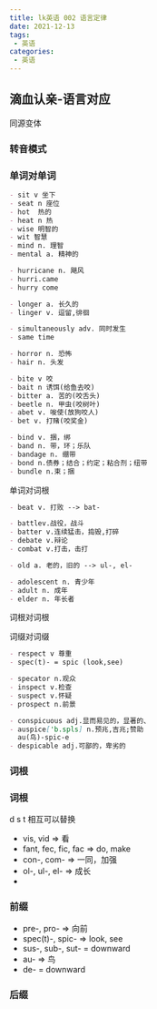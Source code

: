 ```yaml
---
title: lk英语 002 语言定律
date: 2021-12-13
tags:
 - 英语
categories:
 - 英语
---
```




## 滴血认亲-语言对应

同源变体

### 转音模式

### 单词对单词

```markdown
- sit v 坐下
- seat n 座位
- hot  热的
- heat n 热
- wise 明智的
- wit 智慧
- mind n. 理智
- mental a. 精神的
```

```markdown
- hurricane n. 飓风
- hurri.came
- hurry come

- longer a. 长久的
- linger v. 逗留,徘徊

- simultaneously adv. 同时发生
- same time

- horror n. 恐怖
- hair n. 头发
```

```markdown
- bite v 咬
- bait n 诱饵(给鱼去咬)
- bitter a. 苦的(咬舌头)
- beetle n. 甲虫(咬树叶)
- abet v. 唆使(放狗咬人)
- bet v. 打赌(咬奖金)
```

```markdown
- bind v. 捆，绑
- band n. 带，环；乐队
- bandage n. 绷带
- bond n.债券；结合；约定；粘合剂；纽带
- bundle n.束；捆
```



单词对词根

```markdown
- beat v. 打败 --> bat-

- battlev.战役，战斗
- batter v.连续猛击，捣毁,打碎
- debate v.辩论
- combat v.打击，击打
```



```markdown
- old a. 老的，旧的 --> ul-, el-

- adolescent n. 青少年
- adult n. 成年
- elder n. 年长者
```

词根对词根

词缀对词缀


```markdown
- respect v 尊重
- spec(t)- = spic (look,see)

- specator n.观众
- inspect v.检查
- suspect v.怀疑
- prospect n.前景

- conspicuous adj.显而易见的，显著的、
- auspice['b.spls] n.预兆,吉兆;赞助
  au(鸟)-spic-e
- despicable adj.可鄙的，卑劣的
```


### 词根

### 词根

d s t 相互可以替换

- vis, vid => 看
- fant, fec, fic, fac => do, make
- con-, com- => 一同，加强
- ol-, ul-, el- => 成长
- 

### 前缀

- pre-, pro- => 向前
- spec(t)-, spic- => look, see
- sus-, sub-, sut- = downward
- au- => 鸟
- de- = downward

### 后缀